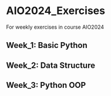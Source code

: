 # AIO2024_Exercises
For weekly exercises in course AIO2024
## Week_1: Basic Python
## Week_2: Data Structure
## Week_3: Python OOP
